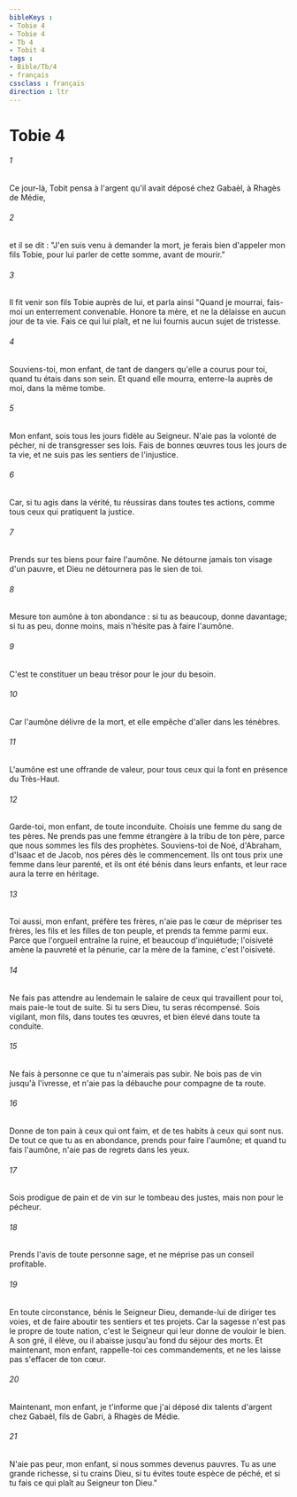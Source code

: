 ```yaml
---
bibleKeys : 
- Tobie 4
- Tobie 4
- Tb 4
- Tobit 4
tags : 
- Bible/Tb/4
- français
cssclass : français
direction : ltr
---
```


# Tobie 4

###### 1
Ce jour-là, Tobit pensa à l'argent qu'il avait déposé chez Gabaèl, à Rhagès de Médie,
###### 2
et il se dit : "J'en suis venu à demander la mort, je ferais bien d'appeler mon fils Tobie, pour lui parler de cette somme, avant de mourir."
###### 3
Il fit venir son fils Tobie auprès de lui, et parla ainsi "Quand je mourrai, fais-moi un enterrement convenable. Honore ta mère, et ne la délaisse en aucun jour de ta vie. Fais ce qui lui plaît, et ne lui fournis aucun sujet de tristesse.
###### 4
Souviens-toi, mon enfant, de tant de dangers qu'elle a courus pour toi, quand tu étais dans son sein. Et quand elle mourra, enterre-la auprès de moi, dans la même tombe.
###### 5
Mon enfant, sois tous les jours fidèle au Seigneur. N'aie pas la volonté de pécher, ni de transgresser ses lois. Fais de bonnes œuvres tous les jours de ta vie, et ne suis pas les sentiers de l'injustice.
###### 6
Car, si tu agis dans la vérité, tu réussiras dans toutes tes actions, comme tous ceux qui pratiquent la justice.
###### 7
Prends sur tes biens pour faire l'aumône. Ne détourne jamais ton visage d'un pauvre, et Dieu ne détournera pas le sien de toi.
###### 8
Mesure ton aumône à ton abondance : si tu as beaucoup, donne davantage; si tu as peu, donne moins, mais n'hésite pas à faire l'aumône.
###### 9
C'est te constituer un beau trésor pour le jour du besoin.
###### 10
Car l'aumône délivre de la mort, et elle empêche d'aller dans les ténèbres.
###### 11
L'aumône est une offrande de valeur, pour tous ceux qui la font en présence du Très-Haut.
###### 12
Garde-toi, mon enfant, de toute inconduite. Choisis une femme du sang de tes pères. Ne prends pas une femme étrangère à la tribu de ton père, parce que nous sommes les fils des prophètes. Souviens-toi de Noé, d'Abraham, d'Isaac et de Jacob, nos pères dès le commencement. Ils ont tous prix une femme dans leur parenté, et ils ont été bénis dans leurs enfants, et leur race aura la terre en héritage.
###### 13
Toi aussi, mon enfant, préfère tes frères, n'aie pas le cœur de mépriser tes frères, les fils et les filles de ton peuple, et prends ta femme parmi eux. Parce que l'orgueil entraîne la ruine, et beaucoup d'inquiétude; l'oisiveté amène la pauvreté et la pénurie, car la mère de la famine, c'est l'oisiveté.
###### 14
Ne fais pas attendre au lendemain le salaire de ceux qui travaillent pour toi, mais paie-le tout de suite. Si tu sers Dieu, tu seras récompensé. Sois vigilant, mon fils, dans toutes tes œuvres, et bien élevé dans toute ta conduite.
###### 15
Ne fais à personne ce que tu n'aimerais pas subir. Ne bois pas de vin jusqu'à l'ivresse, et n'aie pas la débauche pour compagne de ta route.
###### 16
Donne de ton pain à ceux qui ont faim, et de tes habits à ceux qui sont nus. De tout ce que tu as en abondance, prends pour faire l'aumône; et quand tu fais l'aumône, n'aie pas de regrets dans les yeux.
###### 17
Sois prodigue de pain et de vin sur le tombeau des justes, mais non pour le pécheur.
###### 18
Prends l'avis de toute personne sage, et ne méprise pas un conseil profitable.
###### 19
En toute circonstance, bénis le Seigneur Dieu, demande-lui de diriger tes voies, et de faire aboutir tes sentiers et tes projets. Car la sagesse n'est pas le propre de toute nation, c'est le Seigneur qui leur donne de vouloir le bien. A son gré, il élève, ou il abaisse jusqu'au fond du séjour des morts. Et maintenant, mon enfant, rappelle-toi ces commandements, et ne les laisse pas s'effacer de ton cœur.
###### 20
Maintenant, mon enfant, je t'informe que j'ai déposé dix talents d'argent chez Gabaèl, fils de Gabri, à Rhagès de Médie.
###### 21
N'aie pas peur, mon enfant, si nous sommes devenus pauvres. Tu as une grande richesse, si tu crains Dieu, si tu évites toute espèce de péché, et si tu fais ce qui plaît au Seigneur ton Dieu."
